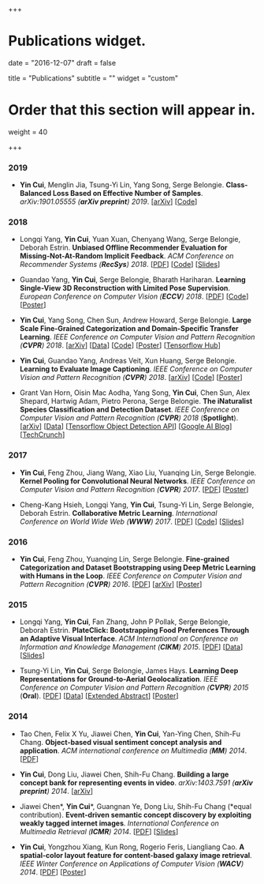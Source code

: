 +++
# Publications widget.

date = "2016-12-07"
draft = false

title = "Publications"
subtitle = ""
widget = "custom"

# Order that this section will appear in.
weight = 40

+++
### 2019
- **Yin Cui**, Menglin Jia, Tsung-Yi Lin, Yang Song, Serge Belongie. **Class-Balanced Loss Based on Effective Number of Samples**. _arXiv:1901.05555 (**arXiv preprint**) 2019_. [<a href="https://arxiv.org/abs/1901.05555">arXiv</a>] [<a href="https://github.com/richardaecn/class-balanced-loss">Code</a>]

### 2018

- Longqi Yang, **Yin Cui**, Yuan Xuan, Chenyang Wang, Serge Belongie, Deborah Estrin. **Unbiased Offline Recommender Evaluation for Missing-Not-At-Random Implicit Feedback**. _ACM Conference on Recommender Systems (**RecSys**) 2018_. [<a href="papers/RecSys18.pdf">PDF</a>] [<a href="https://github.com/ylongqi/unbiased-offline-recommender-evaluation">Code</a>] [<a href="slides/RecSys18.pdf">Slides</a>]

- Guandao Yang, **Yin Cui**, Serge Belongie, Bharath Hariharan. **Learning Single-View 3D Reconstruction with Limited Pose Supervision**. _European Conference on Computer Vision (**ECCV**) 2018_. [<a href="http://openaccess.thecvf.com/content_ECCV_2018/papers/Guandao_Yang_A_Unified_Framework_ECCV_2018_paper.pdf">PDF</a>] [<a href="https://github.com/stevenygd/3d-recon">Code</a>] [<a href="posters/ECCV18_3drecon.pdf">Poster</a>]

- **Yin Cui**, Yang Song, Chen Sun, Andrew Howard, Serge Belongie. **Large Scale Fine-Grained Categorization and Domain-Specific Transfer Learning**. _IEEE Conference on Computer Vision and Pattern Recognition (**CVPR**) 2018_. [<a href="https://arxiv.org/abs/1806.06193">arXiv</a>]  [<a href="https://github.com/visipedia/inat_comp/tree/master/2017">Data</a>] [<a href="https://github.com/richardaecn/cvpr18-inaturalist-transfer">Code</a>] [<a href="posters/CVPR18_FGVC.pdf">Poster</a>] [<a href="https://tfhub.dev/google/inaturalist/inception_v3/feature_vector/1">Tensorflow Hub</a>]

- **Yin Cui**, Guandao Yang, Andreas Veit, Xun Huang, Serge Belongie. **Learning to Evaluate Image Captioning**. _IEEE Conference on Computer Vision and Pattern Recognition (**CVPR**) 2018_. [<a href="http://arxiv.org/abs/1806.06422">arXiv</a>] [<a href="https://github.com/richardaecn/cvpr18-caption-eval">Code</a>] [<a href="posters/CVPR18_caption_eval.pdf">Poster</a>]

- Grant Van Horn, Oisin Mac Aodha, Yang Song, **Yin Cui**, Chen Sun, Alex Shepard, Hartwig Adam, Pietro Perona, Serge Belongie. **The iNaturalist Species Classification and Detection Dataset**. _IEEE Conference on Computer Vision and Pattern Recognition (**CVPR**) 2018_ (**Spotlight**). [<a href="https://arxiv.org/abs/1707.06642">arXiv</a>] [<a href="https://github.com/visipedia/inat_comp">Data</a>] [<a href="https://github.com/tensorflow/models/tree/master/research/object_detection#sep-17-2018">Tensorflow Object Detection API</a>] [<a href="https://ai.googleblog.com/2018/03/introducing-inaturalist-2018-challenge.html">Google AI Blog</a>] [<a href="https://techcrunch.com/2018/06/21/species-identifying-ai-gets-a-boost-from-images-snapped-by-citizen-naturalists/">TechCrunch</a>]

### 2017

- **Yin Cui**, Feng Zhou, Jiang Wang, Xiao Liu, Yuanqing Lin, Serge Belongie. **Kernel Pooling for Convolutional Neural Networks**. _IEEE Conference on Computer Vision and Pattern Recognition (**CVPR**) 2017_. [<a href="http://openaccess.thecvf.com/content_cvpr_2017/papers/Cui_Kernel_Pooling_for_CVPR_2017_paper.pdf">PDF</a>] [<a href="posters/CVPR17_FGVC.pdf">Poster</a>]

- Cheng-Kang Hsieh, Longqi Yang, **Yin Cui**, Tsung-Yi Lin, Serge Belongie, Deborah Estrin. **Collaborative Metric Learning**. _International Conference on World Wide Web (**WWW**) 2017_. [<a href="papers/WWW17_CML.pdf">PDF</a>] [<a href="https://github.com/changun/CollMetric">Code</a>] [<a href="slides/WWW17_CML.pdf">Slides</a>]

### 2016

- **Yin Cui**, Feng Zhou, Yuanqing Lin, Serge Belongie. **Fine-grained Categorization and Dataset Bootstrapping using Deep Metric Learning with Humans in the Loop**. _IEEE Conference on Computer Vision and Pattern Recognition (**CVPR**) 2016_. [<a href="https://www.cv-foundation.org/openaccess/content_cvpr_2016/papers/Cui_Fine-Grained_Categorization_and_CVPR_2016_paper.pdf">PDF</a>] [<a href="https://arxiv.org/abs/1512.05227">arXiv</a>] [<a href="posters/CVPR16_FGVC.pdf">Poster</a>]

### 2015

- Longqi Yang, **Yin Cui**, Fan Zhang, John P Pollak, Serge Belongie, Deborah Estrin. **PlateClick: Bootstrapping Food Preferences Through an Adaptive Visual Interface**. _ACM International on Conference on Information and Knowledge Management (**CIKM**) 2015_. [<a href="papers/CIKM15_PlateClick.pdf">PDF</a>] [<a href="data/recipe9k.zip">Data</a>] [<a href="slides/CIKM15_PlateClick.pdf">Slides</a>]

- Tsung-Yi Lin, **Yin Cui**, Serge Belongie, James Hays. **Learning Deep Representations for Ground-to-Aerial Geolocalization**. _IEEE Conference on Computer Vision and Pattern Recognition (**CVPR**) 2015_ (**Oral**). [<a href="https://www.cv-foundation.org/openaccess/content_cvpr_2015/papers/Lin_Learning_Deep_Representations_2015_CVPR_paper.pdf">PDF</a>] [<a href="https://drive.google.com/folderview?id=0B6Udwolfp4WYUkhRYTNneUhXWEU&usp=sharing">Data</a>] [<a href="papers/CVPR15_Geolocalization_Abstract.pdf">Extended Abstract</a>] [<a href="posters/CVPR15_DeepGeo.pdf">Poster</a>]

### 2014

- Tao Chen, Felix X Yu, Jiawei Chen, **Yin Cui**, Yan-Ying Chen, Shih-Fu Chang. **Object-based visual sentiment concept analysis and application**. _ACM international conference on Multimedia (**MM**) 2014_. [<a href="papers/ACMMM14_VisualSentiment.pdf">PDF</a>]

- **Yin Cui**, Dong Liu, Jiawei Chen, Shih-Fu Chang. **Building a large concept bank for representing events in video**. _arXiv:1403.7591 (**arXiv preprint**) 2014_. [<a href="https://arxiv.org/abs/1403.7591">arXiv</a>] 

- Jiawei Chen*, **Yin Cui***, Guangnan Ye, Dong Liu, Shih-Fu Chang (*equal contribution). **Event-driven semantic concept discovery by exploiting weakly tagged internet images**. _International Conference on Multimedia Retrieval (**ICMR**) 2014_. [<a href="papers/ICMR14_FlickrConcept.pdf">PDF</a>] [<a href="slides/ICMR14_FlickrConcept.pdf">Slides</a>]

- **Yin Cui**, Yongzhou Xiang, Kun Rong, Rogerio Feris, Liangliang Cao. **A spatial-color layout feature for content-based galaxy image retrieval**. _IEEE Winter Conference on Applications of Computer Vision (**WACV**) 2014_. [<a href="papers/WACV14_Galaxy.pdf">PDF</a>] [<a href="posters/WACV14_Galaxy.pdf">Poster</a>]
